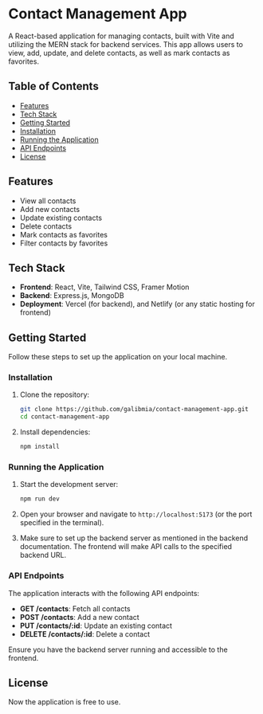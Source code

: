 
# Contact Management App

A React-based application for managing contacts, built with Vite and utilizing the MERN stack for backend services. This app allows users to view, add, update, and delete contacts, as well as mark contacts as favorites.

## Table of Contents

- [Features](#features)
- [Tech Stack](#tech-stack)
- [Getting Started](#getting-started)
- [Installation](#installation)
- [Running the Application](#running-the-application)
- [API Endpoints](#api-endpoints)
- [License](#license)

## Features

- View all contacts
- Add new contacts
- Update existing contacts
- Delete contacts
- Mark contacts as favorites
- Filter contacts by favorites

## Tech Stack

- **Frontend**: React, Vite, Tailwind CSS, Framer Motion
- **Backend**: Express.js, MongoDB
- **Deployment**: Vercel (for backend), and Netlify (or any static hosting for frontend)

## Getting Started

Follow these steps to set up the application on your local machine.

### Installation

1. Clone the repository:

   ```bash
   git clone https://github.com/galibmia/contact-management-app.git
   cd contact-management-app
   ```

2. Install dependencies:

   ```bash
   npm install
   ```

### Running the Application

1. Start the development server:

   ```bash
   npm run dev
   ```

2. Open your browser and navigate to `http://localhost:5173` (or the port specified in the terminal).

3. Make sure to set up the backend server as mentioned in the backend documentation. The frontend will make API calls to the specified backend URL.

### API Endpoints

The application interacts with the following API endpoints:

- **GET /contacts**: Fetch all contacts
- **POST /contacts**: Add a new contact
- **PUT /contacts/:id**: Update an existing contact
- **DELETE /contacts/:id**: Delete a contact

Ensure you have the backend server running and accessible to the frontend.

## License
Now the application is free to use.
